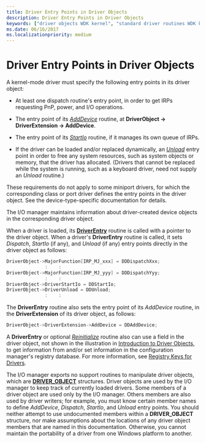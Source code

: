 ```yaml
---
title: Driver Entry Points in Driver Objects
description: Driver Entry Points in Driver Objects
keywords: ["driver objects WDK kernel", "standard driver routines WDK kernel , driver objects", "driver routines WDK kernel , driver objects", "routines WDK kernel , driver objects", "objects WDK driver objects", "entry points WDK kernel", "driver entry points WDK kernel"]
ms.date: 06/16/2017
ms.localizationpriority: medium
---
```


# Driver Entry Points in Driver Objects





A kernel-mode driver must specify the following entry points in its driver object:

-   At least one dispatch routine's entry point, in order to get IRPs requesting PnP, power, and I/O operations.

-   The entry point of its [*AddDevice*](/windows-hardware/drivers/ddi/wdm/nc-wdm-driver_add_device) routine, at **DriverObject -&gt; DriverExtension -&gt; AddDevice**.

-   The entry point of its [*StartIo*](/windows-hardware/drivers/ddi/wdm/nc-wdm-driver_startio) routine, if it manages its own queue of IRPs.

-   If the driver can be loaded and/or replaced dynamically, an [*Unload*](/windows-hardware/drivers/ddi/wdm/nc-wdm-driver_unload) entry point in order to free any system resources, such as system objects or memory, that the driver has allocated. (Drivers that cannot be replaced while the system is running, such as a keyboard driver, need not supply an *Unload* routine.)

These requirements do not apply to some miniport drivers, for which the corresponding class or port driver defines the entry points in the driver object. See the device-type-specific documentation for details.

The I/O manager maintains information about driver-created device objects in the corresponding driver object.

When a driver is loaded, its [**DriverEntry**](/windows-hardware/drivers/ddi/wdm/nc-wdm-driver_initialize) routine is called with a pointer to the driver object. When a driver's **DriverEntry** routine is called, it sets *Dispatch*, *StartIo* (if any), and *Unload* (if any) entry points directly in the driver object as follows:

```cpp
DriverObject->MajorFunction[IRP_MJ_xxx] = DDDispatchXxx; 
              :    : 
DriverObject->MajorFunction[IRP_MJ_yyy] = DDDispatchYyy; 
              :    : 
DriverObject->DriverStartIo = DDStartIo; 
DriverObject->DriverUnload = DDUnload; 
              :    : 
```

The **DriverEntry** routine also sets the entry point of its *AddDevice* routine, in the **DriverExtension** of its driver object, as follows:

```cpp
DriverObject->DriverExtension->AddDevice = DDAddDevice; 
```

A **DriverEntry** or optional [*Reinitialize*](/windows-hardware/drivers/ddi/ntddk/nc-ntddk-driver_reinitialize) routine also can use a field in the driver object, not shown in the illustration in [Introduction to Driver Objects](introduction-to-driver-objects.md), to get information from and/or set information in the configuration manager's registry database. For more information, see [Registry Keys for Drivers](../install/overview-of-registry-trees-and-keys.md).

The I/O manager exports no support routines to manipulate driver objects, which are [**DRIVER\_OBJECT**](/windows-hardware/drivers/ddi/wdm/ns-wdm-_driver_object) structures. Driver objects are used by the I/O manager to keep track of currently loaded drivers. Some members of a driver object are used only by the I/O manager. Others members are also used by driver writers; for example, you must know certain member names to define *AddDevice*, *Dispatch*, *StartIo*, and *Unload* entry points. You should neither attempt to use undocumented members within a **DRIVER\_OBJECT** structure, nor make assumptions about the locations of any driver object members that are named in this documentation. Otherwise, you cannot maintain the portability of a driver from one Windows platform to another.

 

